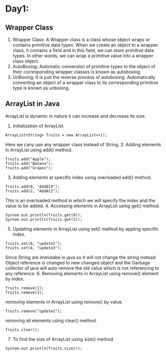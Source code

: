 # Day1:

## Wrapper Class
1. Wrapper Class: A Wrapper class is a class whose object wraps or contains primitive data types. When we create an object to a wrapper class, it contains a field and in this field, we can store primitive data types. In other words, we can wrap a primitive value into a wrapper class object.
2. AutoBoxing: Automatic conversion of primitive types to the object of their corresponding wrapper classes is known as autoboxing.
3. UnBoxing:  It is just the reverse process of autoboxing. Automatically converting an object of a wrapper class to its corresponding primitive type is known as unboxing.

## ArrayList in Java
ArrayList is dynamic in nature it can increase and decrease its size.

1. Initialization of ArrayList.
```
ArrayList<String> fruits = new ArrayList<>();
```
Here we cany use any wrapper class instead of String.
2. Adding elements in ArrayList using add() method.
```
fruits.add("Apple");
fruits.add("Banana");
fruits.add("Grapes");
```
3. Adding elements at specific index using overloaded add() method.
```
fruits.add(0, "AddAt0");
fruits.add(2, "AddAt2");
```
This is an overloaded method in which we will specify the index and the value to be added.
4. Accessing elements in ArrayList using get() method.
```
System.out.println(fruits.get(0));
System.out.println(fruits.get(3));
```
5. Updating elements in ArrayList using set() method by appling specific index.
```
fruits.set(0, "update1");
fruits.set(4, "update3");
```
Since String are immutabe in java so it will not change the string instead Object reference is changed to new changed object and the Garbage collector of java will auto remove the old value which is not referencing to any reference.
6. Removing elements in ArrayList using remove() element by index.
```
fruits.remove(1);
fruits.remove(3);
```
removing elements in ArrayList using remove() by value.
```
fruits.remove("update1");
```
removing all elements using clear() method.
```
fruits.clear();
```
7. To find the size of ArrayList using size() method.
```
System.out.println(fruits.size());
```
